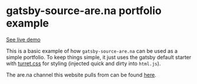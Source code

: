 # gatsby-source-are.na portfolio example

[See live demo](https://gatsby-source-arena-portfolio-example.netlify.com/)

This is a basic example of how `gatsby-source-are.na` can be used as a simple portfolio. To keep things simple, it just uses the gatsby default starter with [turret.css](https://turretcss.com/) for styling (injected quick and dirty into `html.js`).

The are.na channel this website pulls from can be found [here](gatsby-source-arena-portfolio).
